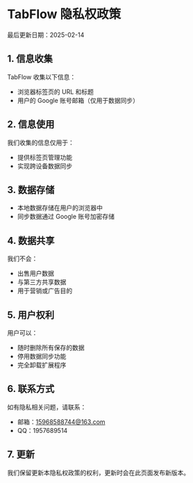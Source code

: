 # TabFlow 隐私权政策

最后更新日期：2025-02-14

## 1. 信息收集
TabFlow 收集以下信息：
- 浏览器标签页的 URL 和标题
- 用户的 Google 账号邮箱（仅用于数据同步）

## 2. 信息使用
我们收集的信息仅用于：
- 提供标签页管理功能
- 实现跨设备数据同步

## 3. 数据存储
- 本地数据存储在用户的浏览器中
- 同步数据通过 Google 账号加密存储

## 4. 数据共享
我们不会：
- 出售用户数据
- 与第三方共享数据
- 用于营销或广告目的

## 5. 用户权利
用户可以：
- 随时删除所有保存的数据
- 停用数据同步功能
- 完全卸载扩展程序

## 6. 联系方式
如有隐私相关问题，请联系：
- 邮箱：15968588744@163.com
- QQ：1957689514

## 7. 更新
我们保留更新本隐私权政策的权利，更新时会在此页面发布新版本。